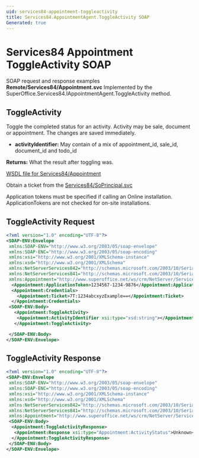```yaml
---
uid: services84-appointment-toggleactivity
title: Services84.AppointmentAgent.ToggleActivity SOAP
Generated: true
---
```


# Services84 Appointment ToggleActivity SOAP

SOAP request and response examples **Remote/Services84/Appointment.svc**
Implemented by the <see cref="M:SuperOffice.Services84.IAppointmentAgent.ToggleActivity">SuperOffice.Services84.IAppointmentAgent.ToggleActivity</see> method.

## ToggleActivity

Toggle the completed status for an activity. Activity may be sale, document or appointment. The changes are saved immediately.

* **activityIdentifier:** May contain of a mix of appointment\_id, sale\_id, document\_id and todo\_id

**Returns:** What the result after toggling was.


[WSDL file for Services84/Appointment](../Services84-Appointment.md)

Obtain a ticket from the [Services84/SoPrincipal.svc](../SoPrincipal/index.md)

Application tokens must be specified if calling an Online installation. ApplicationTokens are not checked for on-site installations.

## ToggleActivity Request

```xml
<?xml version="1.0" encoding="UTF-8"?>
<SOAP-ENV:Envelope
 xmlns:SOAP-ENV="http://www.w3.org/2003/05/soap-envelope"
 xmlns:SOAP-ENC="http://www.w3.org/2003/05/soap-encoding"
 xmlns:xsi="http://www.w3.org/2001/XMLSchema-instance"
 xmlns:xsd="http://www.w3.org/2001/XMLSchema"
 xmlns:NetServerServices842="http://schemas.microsoft.com/2003/10/Serialization/Arrays"
 xmlns:NetServerServices841="http://schemas.microsoft.com/2003/10/Serialization/"
 xmlns:Appointment="http://www.superoffice.net/ws/crm/NetServer/Services84">
  <Appointment:ApplicationToken>1234567-1234-9876</Appointment:ApplicationToken>
  <Appointment:Credentials>
    <Appointment:Ticket>7T:1234abcxyzExample==</Appointment:Ticket>
  </Appointment:Credentials>
 <SOAP-ENV:Body>
   <Appointment:ToggleActivity>
    <Appointment:ActivityIdentifier xsi:type="xsd:string"></Appointment:ActivityIdentifier>
   </Appointment:ToggleActivity>

 </SOAP-ENV:Body>
</SOAP-ENV:Envelope>

```


## ToggleActivity Response

```xml
<?xml version="1.0" encoding="UTF-8"?>
<SOAP-ENV:Envelope
 xmlns:SOAP-ENV="http://www.w3.org/2003/05/soap-envelope"
 xmlns:SOAP-ENC="http://www.w3.org/2003/05/soap-encoding"
 xmlns:xsi="http://www.w3.org/2001/XMLSchema-instance"
 xmlns:xsd="http://www.w3.org/2001/XMLSchema"
 xmlns:NetServerServices842="http://schemas.microsoft.com/2003/10/Serialization/Arrays"
 xmlns:NetServerServices841="http://schemas.microsoft.com/2003/10/Serialization/"
 xmlns:Appointment="http://www.superoffice.net/ws/crm/NetServer/Services84">
 <SOAP-ENV:Body>
  <Appointment:ToggleActivityResponse>
   <Appointment:Response xsi:type="Appointment:ActivityStatus">Unknown</Appointment:Response>
  </Appointment:ToggleActivityResponse>
 </SOAP-ENV:Body>
</SOAP-ENV:Envelope>

```

